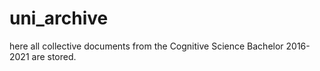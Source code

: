 # uni_archive

here all collective documents from the Cognitive Science Bachelor 2016-2021 are stored.
